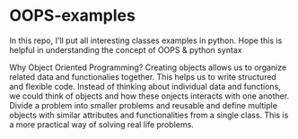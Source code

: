 # OOPS-examples
In this repo, I'll put all interesting classes examples in python. Hope this is helpful in understanding the concept of OOPS &amp; python syntax

Why Object Oriented Programming?
Creating objects allows us to organize related data and functionalies together. 
This helps us to write structured and flexible code. Instead of thinking about individual data and functions, we could think of objects and how these onjects interacts with one another. Divide a problem into smaller problems and reusable and define multiple objects with similar attributes and functionalities from a single class. This is a more practical way of solving real life problems.
